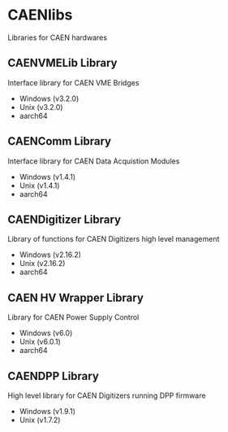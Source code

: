 # CAENlibs
Libraries for CAEN hardwares

## CAENVMELib Library
Interface library for CAEN VME Bridges

* Windows (v3.2.0)
* Unix (v3.2.0)
* aarch64 

## CAENComm Library
Interface library for CAEN Data Acquistion Modules

* Windows (v1.4.1)
* Unix (v1.4.1)
* aarch64 

## CAENDigitizer Library
Library of functions for CAEN Digitizers high level management

* Windows (v2.16.2)
* Unix (v2.16.2)
* aarch64 

## CAEN HV Wrapper Library
Library for CAEN Power Supply Control

* Windows (v6.0)
* Unix (v6.0.1)
* aarch64

## CAENDPP Library
High level library for CAEN Digitizers running DPP firmware

* Windows (v1.9.1)
* Unix (v1.7.2) 
